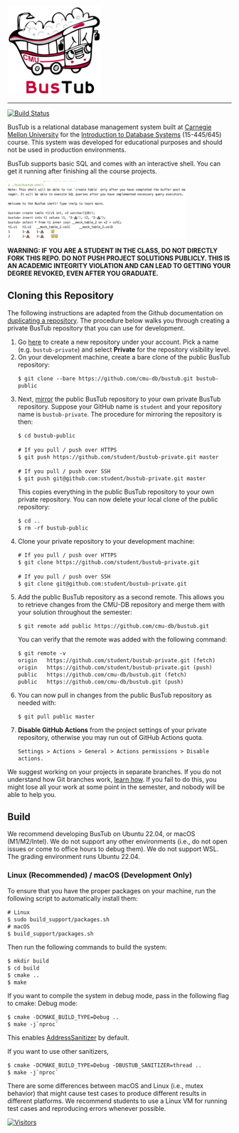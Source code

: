 <img src="logo/bustub-whiteborder.svg" alt="BusTub Logo" height="200">

-----------------

[![Build Status](https://github.com/cmu-db/bustub/actions/workflows/cmake.yml/badge.svg)](https://github.com/cmu-db/bustub/actions/workflows/cmake.yml)

BusTub is a relational database management system built at [Carnegie Mellon University](https://db.cs.cmu.edu) for the [Introduction to Database Systems](https://15445.courses.cs.cmu.edu) (15-445/645) course. This system was developed for educational purposes and should not be used in production environments.

BusTub supports basic SQL and comes with an interactive shell. You can get it running after finishing all the course projects.

<img src="logo/sql.png" alt="BusTub SQL" width="400">

**WARNING: IF YOU ARE A STUDENT IN THE CLASS, DO NOT DIRECTLY FORK THIS REPO. DO NOT PUSH PROJECT SOLUTIONS PUBLICLY. THIS IS AN ACADEMIC INTEGRITY VIOLATION AND CAN LEAD TO GETTING YOUR DEGREE REVOKED, EVEN AFTER YOU GRADUATE.**

## Cloning this Repository

The following instructions are adapted from the Github documentation on [duplicating a repository](https://docs.github.com/en/github/creating-cloning-and-archiving-repositories/creating-a-repository-on-github/duplicating-a-repository). The procedure below walks you through creating a private BusTub repository that you can use for development.

1. Go [here](https://github.com/new) to create a new repository under your account. Pick a name (e.g. `bustub-private`) and select **Private** for the repository visibility level.
2. On your development machine, create a bare clone of the public BusTub repository:
   ```
   $ git clone --bare https://github.com/cmu-db/bustub.git bustub-public
   ```
3. Next, [mirror](https://git-scm.com/docs/git-push#Documentation/git-push.txt---mirror) the public BusTub repository to your own private BusTub repository. Suppose your GitHub name is `student` and your repository name is `bustub-private`. The procedure for mirroring the repository is then:
   ```
   $ cd bustub-public
   
   # If you pull / push over HTTPS
   $ git push https://github.com/student/bustub-private.git master

   # If you pull / push over SSH
   $ git push git@github.com:student/bustub-private.git master
   ```
   This copies everything in the public BusTub repository to your own private repository. You can now delete your local clone of the public repository:
   ```
   $ cd ..
   $ rm -rf bustub-public
   ```
4. Clone your private repository to your development machine:
   ```
   # If you pull / push over HTTPS
   $ git clone https://github.com/student/bustub-private.git

   # If you pull / push over SSH
   $ git clone git@github.com:student/bustub-private.git
   ```
5. Add the public BusTub repository as a second remote. This allows you to retrieve changes from the CMU-DB repository and merge them with your solution throughout the semester:
   ```
   $ git remote add public https://github.com/cmu-db/bustub.git
   ```
   You can verify that the remote was added with the following command:
   ```
   $ git remote -v
   origin	https://github.com/student/bustub-private.git (fetch)
   origin	https://github.com/student/bustub-private.git (push)
   public	https://github.com/cmu-db/bustub.git (fetch)
   public	https://github.com/cmu-db/bustub.git (push)
   ```
6. You can now pull in changes from the public BusTub repository as needed with:
   ```
   $ git pull public master
   ```
7. **Disable GitHub Actions** from the project settings of your private repository, otherwise you may run out of GitHub Actions quota.
   ```
   Settings > Actions > General > Actions permissions > Disable actions.
   ```

We suggest working on your projects in separate branches. If you do not understand how Git branches work, [learn how](https://git-scm.com/book/en/v2/Git-Branching-Basic-Branching-and-Merging). If you fail to do this, you might lose all your work at some point in the semester, and nobody will be able to help you.

## Build

We recommend developing BusTub on Ubuntu 22.04, or macOS (M1/M2/Intel). We do not support any other environments (i.e., do not open issues or come to office hours to debug them). We do not support WSL. The grading environment runs
Ubuntu 22.04.

### Linux (Recommended) / macOS (Development Only)

To ensure that you have the proper packages on your machine, run the following script to automatically install them:

```
# Linux
$ sudo build_support/packages.sh
# macOS
$ build_support/packages.sh
```

Then run the following commands to build the system:

```
$ mkdir build
$ cd build
$ cmake ..
$ make
```

If you want to compile the system in debug mode, pass in the following flag to cmake:
Debug mode:

```
$ cmake -DCMAKE_BUILD_TYPE=Debug ..
$ make -j`nproc`
```
This enables [AddressSanitizer](https://github.com/google/sanitizers) by default.

If you want to use other sanitizers,

```
$ cmake -DCMAKE_BUILD_TYPE=Debug -DBUSTUB_SANITIZER=thread ..
$ make -j`nproc`
```

There are some differences between macOS and Linux (i.e., mutex behavior) that might cause test cases
to produce different results in different platforms. We recommend students to use a Linux VM for running
test cases and reproducing errors whenever possible.

[![Visitors](https://api.visitorbadge.io/api/visitors?path=https://github.com/Kosthi/Bustub&label=visitors&countColor=%23263759)](https://visitorbadge.io/status?path=https://github.com/Kosthi/Bustub)
